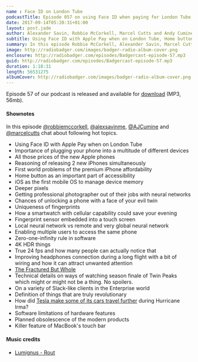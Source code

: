```yaml
---
name : Face ID on London Tube
podcastTitle: Episode 057 on using Face ID when paying for London Tube, deeper pixels, neural networks for better selfies,  and planned obsolescence of modern products
date: 2017-09-14T05:20:31+01:00
layout: post.jade
author: Alexander Savin, Robbie McCorkell, Marcel Cutts and Andy Cumine
subtitle: Using Face ID with Apple Pay when on London Tube, Home button as an important part of accessibility, deeper pixels, getting professional photographer out of their jobs with neural networks, Zero-one-infinity rule in software, true 24 fps and how many people can actually notice that, The Fractured But Whole difficulty levels, no-spoilers speculations on how to watch season finale of Twin Peaks, software limitations of hardware features and the killer feature of MacBook's touch bar. More details and links with shownotes can be found on our site http://www.radiobadger.com
summary: In this episode Robbie McCorkell, Alexander Savin, Marcel Cutts and Andy Cumine talk about Using Face ID with Apple Pay when on London Tube, Home button as an important part of accessibility, deeper pixels, getting professional photographer out of their jobs with neural networks, Zero-one-infinity rule in software, true 24 fps and how many people can actually notice that, The Fractured But Whole difficulty levels, no-spoilers speculations on how to watch season finale of Twin Peaks, software limitations of hardware features and the killer feature of MacBook's touch bar. More details and links with shownotes can be found on our site http://www.radiobadger.com
image: http://radiobadger.com/images/badger-radio-album-cover.png
enclosure: http://radiobadger.com/episodes/Badgercast-episode-57.mp3
guid: http://radiobadger.com/episodes/Badgercast-episode-57.mp3
duration: 1:18:31
length: 56531275
albumCover: http://radiobadger.com/images/badger-radio-album-cover.png
---
```


Episode 57 of our podcast is released and available for [download](http://radiobadger.com/episodes/Badgercast-episode-57.mp3) (MP3, 56mb).

#### Shownotes

In this episode [@robbiemccorkell](https://twitter.com/robbiemccorkell), [@alexsavinme](https://twitter.com/alexsavinme), [@AJCumine](https://twitter.com/AJCumine) and [@marcelcutts](https://twitter.com/marcelcutts) chat about following hot topics.

* Using Face ID with Apple Pay when on London Tube
* Importance of plugging your phone into a multitude of different devices
* All those prices of the new Apple phones
* Reasoning of releasing 2 new iPhones simultaneously
* First world problems of the premium iPhone affordability
* Home button as an important part of accessibility
* iOS as the first mobile OS to manage device memory
* Deeper pixels
* Getting professional photographer out of their jobs with neural networks
* Chances of unlocking a phone with a face of your evil twin
* Uniqueness of fingerprints
* How a smartwatch with cellular capability could save your evening
* Fingerprint sensor embedded into a touch screen
* Local neural network vs remote and very global neural network
* Enabling multiple users to access the same phone
* Zero-one-infinity rule in software
* 4K HDR things
* True 24 fps and how many people can actually notice that
* Improving headphones connection during a long flight with a bit of wiring and how it can attract unwanted attention
* [The Fractured But Whole](https://www.youtube.com/watch?v=VVPHXDsyhA8)
* Technical details on ways of watching season finale of Twin Peaks which might or might not be a thing. No spoilers.
* On a variety of Slack-like clients in the Enterprise world
* Definition of things that are truly revolutionary
* How did [Tesla make some of its cars travel further](https://www.theguardian.com/technology/shortcuts/2017/sep/11/tesla-hurricane-irma-battery-capacity) during Hurricane Irma?
* Software limitations of hardware features
* Planned obsolescence of the modern products
* Killer feature of MacBook's touch bar

#### Music credits

* [Lumignus - Rout](https://soundcloud.com/lumignus/rout)
